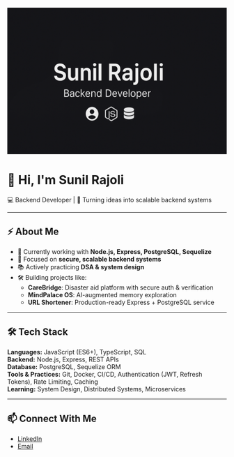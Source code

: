 ![Banner](https://raw.githubusercontent.com/SunilRajoli/SunilRajoli/main/assets/banner.png)

# 👋 Hi, I'm Sunil Rajoli

💻 Backend Developer | 🚀 Turning ideas into scalable backend systems

---

## ⚡ About Me
- 🌱 Currently working with **Node.js, Express, PostgreSQL, Sequelize**
- 🔐 Focused on **secure, scalable backend systems**
- 📚 Actively practicing **DSA & system design**
- 🛠️ Building projects like:
  - **CareBridge**: Disaster aid platform with secure auth & verification
  - **MindPalace OS**: AI-augmented memory exploration
  - **URL Shortener**: Production-ready Express + PostgreSQL service

---

## 🛠️ Tech Stack
**Languages:** JavaScript (ES6+), TypeScript, SQL  
**Backend:** Node.js, Express, REST APIs  
**Database:** PostgreSQL, Sequelize ORM  
**Tools & Practices:** Git, Docker, CI/CD, Authentication (JWT, Refresh Tokens), Rate Limiting, Caching  
**Learning:** System Design, Distributed Systems, Microservices

---

## 📫 Connect With Me  
- [LinkedIn](https://www.linkedin.com/in/sunil-rajoli-731478212/)  
- [Email](mailto:rajolisunilkumar@gmail.com)  
